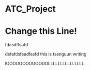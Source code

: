 # ATC_Project

# Change this Line!

fdasdffsafd



dsfafdsfsadfasfd this is tsenguun writing










lOOOOOOOOOOOOOLLLLLLLLLLLLLLL